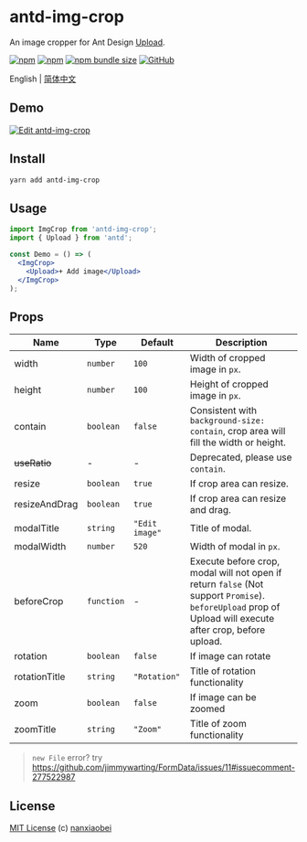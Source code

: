 # antd-img-crop

An image cropper for Ant Design [Upload](https://ant.design/components/upload/).

[![npm](https://img.shields.io/npm/v/antd-img-crop.svg?style=flat-square)](https://www.npmjs.com/package/antd-img-crop)
[![npm](https://img.shields.io/npm/dt/antd-img-crop?style=flat-square)](https://www.npmtrends.com/antd-img-crop)
[![npm bundle size](https://img.shields.io/bundlephobia/minzip/antd-img-crop?style=flat-square)](https://bundlephobia.com/result?p=antd-img-crop)
[![GitHub](https://img.shields.io/github/license/nanxiaobei/antd-img-crop?style=flat-square)](https://github.com/nanxiaobei/antd-img-crop/blob/master/LICENSE)

English | [简体中文](./README.zh-CN.md)

## Demo

[![Edit antd-img-crop](https://codesandbox.io/static/img/play-codesandbox.svg)](https://codesandbox.io/s/antd-img-crop-4qoom5p9x4?fontsize=14)

## Install

```sh
yarn add antd-img-crop
```

## Usage

```jsx harmony
import ImgCrop from 'antd-img-crop';
import { Upload } from 'antd';

const Demo = () => (
  <ImgCrop>
    <Upload>+ Add image</Upload>
  </ImgCrop>
);
```

## Props

| Name          | Type       | Default        | Description                                                                                                                                               |
| ------------- | ---------- | -------------- | --------------------------------------------------------------------------------------------------------------------------------------------------------- |
| width         | `number`   | `100`          | Width of cropped image in `px`.                                                                                                                           |
| height        | `number`   | `100`          | Height of cropped image in `px`.                                                                                                                          |
| contain       | `boolean`  | `false`        | Consistent with `background-size: contain`, crop area will fill the width or height.                                                                      |
| ~~useRatio~~  | -          | -              | Deprecated, please use `contain`.                                                                                                                         |
| resize        | `boolean`  | `true`         | If crop area can resize.                                                                                                                                  |
| resizeAndDrag | `boolean`  | `true`         | If crop area can resize and drag.                                                                                                                         |
| modalTitle    | `string`   | `"Edit image"` | Title of modal.                                                                                                                                           |
| modalWidth    | `number`   | `520`          | Width of modal in `px`.                                                                                                                                   |
| beforeCrop    | `function` | -              | Execute before crop, modal will not open if return `false` (Not support `Promise`). `beforeUpload` prop of Upload will execute after crop, before upload. |
| rotation      | `boolean`  | `false`        | If image can rotate                                                                                                                                       |
| rotationTitle | `string`   | `"Rotation"`   | Title of rotation functionality                                                                                                                           |
| zoom          | `boolean`  | `false`        | If image can be zoomed                                                                                                                                    |
| zoomTitle     | `string`   | `"Zoom"`       | Title of zoom functionality                                                                                                                               |

> `new File` error? try https://github.com/jimmywarting/FormData/issues/11#issuecomment-277522987

## License

[MIT License](https://github.com/nanxiaobei/antd-img-crop/blob/master/LICENSE) (c) [nanxiaobei](https://mrlee.me/)
